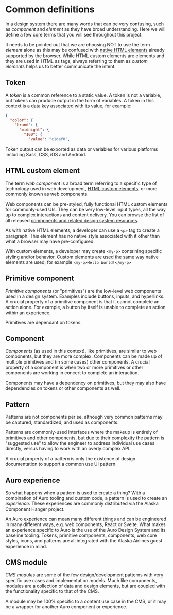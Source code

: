 # Common definitions

In a design system there are many words that can be very confusing, such as _component_ and _element_ as they have broad understanding. Here we will define a few core terms that you will see throughout this project.

It needs to be pointed out that we are choosing NOT to use the term _element_ alone as this may be confused with [native HTML elements](https://developer.mozilla.org/en-US/docs/Web/HTML/Element) already supported by the browser. While HTML custom elements are elements and they are used in HTML as tags, always referring to them as _custom elements_ helps us to better communicate the intent.

## Token

A _token_ is a common reference to a static value. A token is not a variable, but tokens can produce output in the form of variables. A token in this context is a data key associated with its value, for example:

```json
{
  "color": {
    "brand": {
      "midnight": {
        "100": {
          "value": "c1daf0",
```

Token output can be exported as data or variables for various platforms including Sass, CSS, iOS and Android.

## HTML custom element

The term _web component_ is a broad term referring to a specific type of technology used in web development, [HTML custom elements](https://developer.mozilla.org/en-US/docs/Web/Web_Components/Using_custom_elements), or more commonly known as web components.

Web components can be pre-styled, fully functional HTML custom elements for commonly-used UIs. They can be very low-level input types, all the way up to complex interactions and content delivery. You can browse the list of all released [components and related design system resources](/component-status).

As with native HTML elements, a developer can use a `<p>` tag to create a paragraph. This element has no native style associated with it other than what a browser may have pre-configured.

With custom elements, a developer may create `<my-p>` containing specific styling and/or behavior. Custom elements are used the same way native elements are used, for example `<my-p>Hello World!</my-p>`

## Primitive component

_Primitive components_ (or "primitives") are the low-level web components used in a design system. Examples include buttons, inputs, and hyperlinks. A crucial property of a primitive component is that it cannot complete an action alone. For example, a button by itself is unable to complete an action within an experience.

Primitives are dependant on tokens.

## Component

_Components_ (as used in this context), like primitives, are similar to web components, but they are more complex. Components can be made up of multiple primitives and (in some cases) other components. A crucial property of a component is when two or more primitives or other components  are working in concert to complete an interaction.

Components may have a dependency on primitives, but they may also have dependencies on tokens or other components as well.

## Pattern

Patterns are not components per se, although very common patterns may be captured, standardized, and used as components.

Patterns are commonly-used interfaces where the makeup is entirely of primitives and other components, but due to their complexity the pattern is "suggested use" to allow the engineer to address individual use cases directly, versus having to work with an overly complex API.

A crucial property of a pattern is only the existence of design documentation to support a common use UI pattern.

## Auro experience

So what happens when a pattern is used to create a thing? With a combination of Auro tooling and custom code, a pattern is used to create an _experience_. These experiences are commonly distributed via the Alaska Component Hanger project.

An Auro experience can mean many different things and can be engineered in many different ways, e.g. web components, React or Svelte. What makes an experience specific to Auro is the use of the Auro Design System and its baseline tooling. Tokens, primitive components, components, web core styles, icons, and patterns are all integrated with the Alaska Airlines guest experience in mind.

## CMS module

_CMS modules_ are some of the few design/development patterns with very specific use cases and implementation models. Much like components, modules are a collection of data and design elements, but are coupled with the functionality specific to that of the CMS.

A module may be 100% specific to a content use case in the CMS, or it may be a wrapper for another Auro component or experience.
